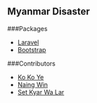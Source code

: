 ## Myanmar Disaster

###Packages
- [Laravel](http://laravel.com/docs) 
- [Bootstrap](http://getbootstrap.com)

###Contributors
- [Ko Ko Ye](https://github.com/kokoye2007)
- [Naing Win](https://github.com/naingwin)
- [Set Kyar Wa Lar](https://github.com/setkyar)